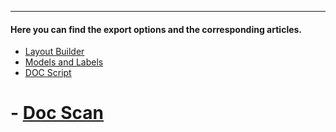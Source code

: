 ---

#### Here you can find the export options and the corresponding articles.

- [Layout Builder](/doc2/modules/layout-builder/)
- [Models and Labels](/doc2/modules/models-and-labels/)
- [DOC Script](/doc2/modules/doc-script/)
# - [Doc Scan](/doc2/modules/doc-scan/)
